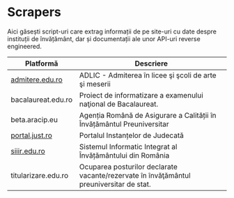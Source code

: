 # Scrapers
Aici găsești script-uri care extrag informații de pe site-uri cu date despre instituții de învățământ, dar și documentații ale unor API-uri reverse engineered.

| Platformă       | Descriere                                                  |
|-----------------|------------------------------------------------------------|
| [admitere.edu.ro](https://github.com/paubric/real/tree/master/scrapers/admitere.edu.ro) | ADLIC - Admiterea în licee şi şcoli de arte şi meserii     |
| bacalaureat.edu.ro  | Proiect de informatizare a examenului naţional de Bacalaureat.                                                      |
| beta.aracip.eu      | Agenția Română de Asigurare a Calității în Învățământul Preuniversitar                                              |
| [portal.just.ro](https://github.com/paubric/real/tree/master/scrapers/portal.just.ro)  | Portalul Instanțelor de Judecată                           |
| [siiir.edu.ro](https://github.com/paubric/real/tree/master/scrapers/siiir.edu.ro)    | Sistemul Informatic Integrat al Învățământului din România |
| titularizare.edu.ro | Ocuparea posturilor declarate  vacante/rezervate în învăţământul preuniversitar de stat. |
